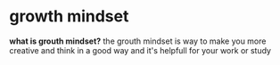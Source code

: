 # growth mindset
**what is grouth mindset?**
the grouth mindset is way to make you more creative and think in a good way and it's helpfull for your work or study 
